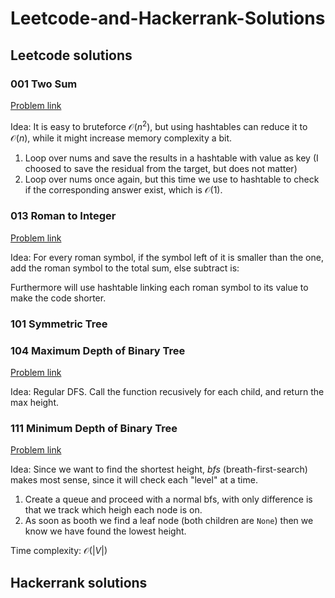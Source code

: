 # Leetcode-and-Hackerrank-Solutions

## Leetcode solutions

### 001 Two Sum

[Problem link](https://leetcode.com/problems/two-sum/)

Idea: It is easy to bruteforce $\mathcal{O}(n^2)$, but using hashtables can reduce it to $\mathcal{O}(n)$, while it might increase memory complexity a bit.

1. Loop over nums and save the results in a hashtable with value as key (I choosed to save the residual from the target, but does not matter)
2. Loop over nums once again, but this time we use to hashtable to check if the corresponding answer exist, which is $\mathcal{O}(1)$.

### 013 Roman to Integer

[Problem link](https://leetcode.com/problems/roman-to-integer/)

Idea: For every roman symbol, if the symbol left of it is smaller than the one, add the roman symbol to the total sum, else subtract is:

Furthermore will use hashtable linking each roman symbol to its value to make the code shorter.

### 101 Symmetric Tree

### 104 Maximum Depth of Binary Tree

[Problem link](https://leetcode.com/problems/maximum-depth-of-binary-tree/)

Idea: Regular DFS. Call the function recusively for each child, and return the max height.

### 111 Minimum Depth of Binary Tree

[Problem link](https://leetcode.com/problems/minimum-depth-of-binary-tree/)

Idea: Since we want to find the shortest height, *bfs* (breath-first-search) makes most sense, since it will check each "level" at a time.

1. Create a queue and proceed with a normal bfs, with only difference is that we track which heigh each node is on.
2. As soon as booth we find a leaf node (both children are `None`) then we know we have found the lowest height.

Time complexity: $\mathcal{O}(|V|)$


## Hackerrank solutions
